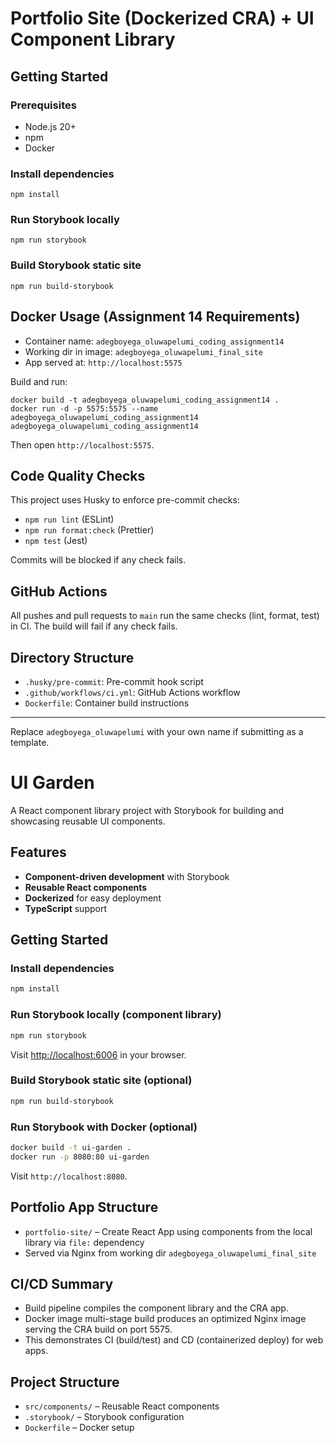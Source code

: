 # Portfolio Site (Dockerized CRA) + UI Component Library

## Getting Started

### Prerequisites

- Node.js 20+
- npm
- Docker

### Install dependencies

```
npm install
```

### Run Storybook locally

```
npm run storybook
```

### Build Storybook static site

```
npm run build-storybook
```

## Docker Usage (Assignment 14 Requirements)

- Container name: `adegboyega_oluwapelumi_coding_assignment14`
- Working dir in image: `adegboyega_oluwapelumi_final_site`
- App served at: `http://localhost:5575`

Build and run:

```
docker build -t adegboyega_oluwapelumi_coding_assignment14 .
docker run -d -p 5575:5575 --name adegboyega_oluwapelumi_coding_assignment14 adegboyega_oluwapelumi_coding_assignment14
```

Then open `http://localhost:5575`.

## Code Quality Checks

This project uses Husky to enforce pre-commit checks:

- `npm run lint` (ESLint)
- `npm run format:check` (Prettier)
- `npm test` (Jest)

Commits will be blocked if any check fails.

## GitHub Actions

All pushes and pull requests to `main` run the same checks (lint, format, test) in CI. The build will fail if any check fails.

## Directory Structure

- `.husky/pre-commit`: Pre-commit hook script
- `.github/workflows/ci.yml`: GitHub Actions workflow
- `Dockerfile`: Container build instructions

---

Replace `adegboyega_oluwapelumi` with your own name if submitting as a template.

# UI Garden

A React component library project with Storybook for building and showcasing reusable UI components.

## Features

- **Component-driven development** with Storybook
- **Reusable React components**
- **Dockerized** for easy deployment
- **TypeScript** support

## Getting Started

### Install dependencies

```sh
npm install
```

### Run Storybook locally (component library)

```sh
npm run storybook
```

Visit [http://localhost:6006](http://localhost:6006) in your browser.

### Build Storybook static site (optional)

```sh
npm run build-storybook
```

### Run Storybook with Docker (optional)

```sh
docker build -t ui-garden .
docker run -p 8080:80 ui-garden
```

Visit `http://localhost:8080`.

## Portfolio App Structure

- `portfolio-site/` – Create React App using components from the local library via `file:` dependency
- Served via Nginx from working dir `adegboyega_oluwapelumi_final_site`

## CI/CD Summary

- Build pipeline compiles the component library and the CRA app.
- Docker image multi-stage build produces an optimized Nginx image serving the CRA build on port 5575.
- This demonstrates CI (build/test) and CD (containerized deploy) for web apps.

## Project Structure

- `src/components/` – Reusable React components
- `.storybook/` – Storybook configuration
- `Dockerfile` – Docker setup
